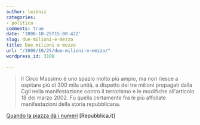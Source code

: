 ```yaml
---
author: leibniz
categories:
- politica
comments: true
date: '2008-10-25T15:00:42Z'
slug: due-milioni-e-mezzo
title: Due milioni e mezzo
url: "/2008/10/25/due-milioni-e-mezzo/"
wordpress_id: 3108

---
```

> Il Circo Massimo è uno spazio molto più ampio, ma non riesce a ospitare più di 300 mila unità, a dispetto dei tre milioni propagati dalla Cgil nella manifestazione contro il terrorismo e le modifiche all'articolo 18 del marzo 2002. Fu quella certamente fra le più affollate manifestazioni della storia repubblicana.


[Quando la piazza dà i numeri](http://ricerca.repubblica.it/repubblica/archivio/repubblica/2007/10/23/quando-la-piazza-da-numeri.html) [Repubblica.it] 
